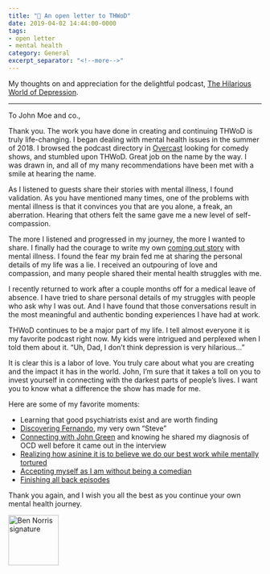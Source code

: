 ```yaml
---
title: "📝 An open letter to THWoD"
date: 2019-04-02 14:44:00-0000
tags:
- open letter
- mental health
category: General
excerpt_separator: "<!--more-->"
---
```


My thoughts on and appreciation for the delightful podcast, [The Hilarious World of Depression](http://hilariousworld.org).

<!--more-->
***

To John Moe and co.,

Thank you. The work you have done in creating and continuing THWoD is truly life-changing. I began dealing with mental health issues in the summer of 2018. I browsed the podcast directory in [Overcast](https://overcast.fm) looking for comedy shows, and stumbled upon THWoD. Great job on the name by the way. I was drawn in, and all of my many recommendations have been met with a smile at hearing the name.

As I listened to guests share their stories with mental illness, I found validation. As you have mentioned many times, one of the problems with mental illness is that it convinces you that are you alone, a freak, an aberration. Hearing that others felt the same gave me a new level of self-compassion.

The more I listened and progressed in my journey, the more I wanted to share. I finally had the courage to write my own [coming out story](https://www.bennorris.org/2019/01/26/coming-out.html) with mental illness. I found the fear my brain fed me at sharing the personal details of my life was a lie. I received an outpouring of love and compassion, and many people shared their mental health struggles with me.

I recently returned to work after a couple months off for a medical leave of absence. I have tried to share personal details of my struggles with people who ask why I was out. And I have found that those conversations result in the most meaningful and authentic bonding experiences I have had at work.

THWoD continues to be a major part of my life. I tell almost everyone it is my favorite podcast right now. My kids were intrigued and perplexed when I told them about it. “Uh, Dad, I don’t think depression is very hilarious…”

It is clear this is a labor of love. You truly care about what you are creating and the impact it has in the world. John, I’m sure that it takes a toll on you to invest yourself in connecting with the darkest parts of people’s lives. I want you to know what a difference the show has made for me.

Here are some of my favorite moments:

- Learning that good psychiatrists exist and are worth finding
- [Discovering Fernando](https://www.bennorris.org/2019/03/26/what-intrusive-thoughts.html), my very own “Steve”
- [Connecting with John Green](https://www.bennorris.org/2019/01/26/this-episode-was.html) and knowing he shared my diagnosis of OCD well before it came out in the interview
- [Realizing how asinine it is to believe we do our best work while mentally tortured](https://www.bennorris.org/2019/02/11/playing-through-injuries.html)
- [Accepting myself as I am without being a comedian](https://www.bennorris.org/2019/04/01/not-a-comedian.html)
- [Finishing all back episodes](https://bennorris.org/2019/03/11/just-finished-season.html)

Thank you again, and I wish you all the best as you continue your own mental health journey.

<img src="https://www.bennorris.blog/uploads/2019/29fa5d6acd.png" alt="Ben Norris signature" style="height: 100px;" />